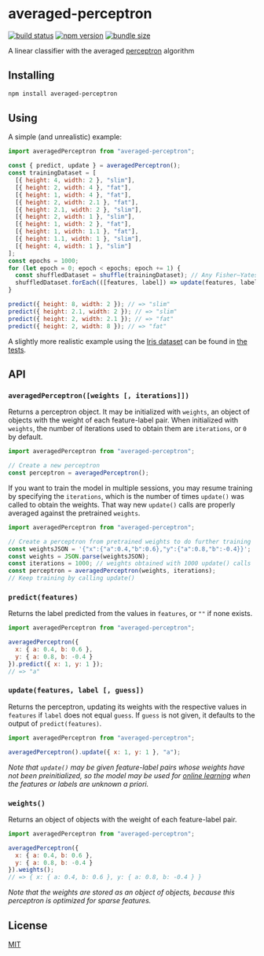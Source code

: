 # averaged-perceptron

[![build status](https://github.com/rtomrud/averaged-perceptron/workflows/build/badge.svg)](https://github.com/rtomrud/averaged-perceptron/actions?query=branch%3Amaster+workflow%3Abuild)
[![npm version](https://badgen.net/npm/v/averaged-perceptron)](https://www.npmjs.com/package/averaged-perceptron)
[![bundle size](https://badgen.net/bundlephobia/minzip/averaged-perceptron)](https://bundlephobia.com/result?p=averaged-perceptron)

A linear classifier with the averaged [perceptron](https://en.wikipedia.org/wiki/Perceptron) algorithm

## Installing

```bash
npm install averaged-perceptron
```

## Using

A simple (and unrealistic) example:

```js
import averagedPerceptron from "averaged-perceptron";

const { predict, update } = averagedPerceptron();
const trainingDataset = [
  [{ height: 4, width: 2 }, "slim"],
  [{ height: 2, width: 4 }, "fat"],
  [{ height: 1, width: 4 }, "fat"],
  [{ height: 2, width: 2.1 }, "fat"],
  [{ height: 2.1, width: 2 }, "slim"],
  [{ height: 2, width: 1 }, "slim"],
  [{ height: 1, width: 2 }, "fat"],
  [{ height: 1, width: 1.1 }, "fat"],
  [{ height: 1.1, width: 1 }, "slim"],
  [{ height: 4, width: 1 }, "slim"]
];
const epochs = 1000;
for (let epoch = 0; epoch < epochs; epoch += 1) {
  const shuffledDataset = shuffle(trainingDataset); // Any Fisher–Yates shuffle
  shuffledDataset.forEach(([features, label]) => update(features, label));
}

predict({ height: 8, width: 2 }); // => "slim"
predict({ height: 2.1, width: 2 }); // => "slim"
predict({ height: 2, width: 2.1 }); // => "fat"
predict({ height: 2, width: 8 }); // => "fat"
```

A slightly more realistic example using the [Iris dataset](https://en.wikipedia.org/wiki/Iris_flower_data_set) can be found in [the tests](./index.test.js).

## API

### `averagedPerceptron([weights [, iterations]])`

Returns a perceptron object. It may be initialized with `weights`, an object of objects with the weight of each feature-label pair. When initialized with `weights`, the number of iterations used to obtain them are  `iterations`, or `0` by default.

```js
import averagedPerceptron from "averaged-perceptron";

// Create a new perceptron
const perceptron = averagedPerceptron();
```

If you want to train the model in multiple sessions, you may resume training by specifying the `iterations`, which is the number of times `update()` was called to obtain the weights. That way new `update()` calls are properly averaged against the pretrained `weights`.

```js
import averagedPerceptron from "averaged-perceptron";

// Create a perceptron from pretrained weights to do further training
const weightsJSON = '{"x":{"a":0.4,"b":0.6},"y":{"a":0.8,"b":-0.4}}';
const weights = JSON.parse(weightsJSON);
const iterations = 1000; // weights obtained with 1000 update() calls
const perceptron = averagedPerceptron(weights, iterations);
// Keep training by calling update()
```

### `predict(features)`

Returns the label predicted from the values in `features`, or `""` if none exists.

```js
import averagedPerceptron from "averaged-perceptron";

averagedPerceptron({
  x: { a: 0.4, b: 0.6 },
  y: { a: 0.8, b: -0.4 }
}).predict({ x: 1, y: 1 });
// => "a"
```

### `update(features, label [, guess])`

Returns the perceptron, updating its weights with the respective values in `features` if `label` does not equal `guess`. If `guess` is not given, it defaults to the output of `predict(features)`.

```js
import averagedPerceptron from "averaged-perceptron";

averagedPerceptron().update({ x: 1, y: 1 }, "a");
```

_Note that `update()` may be given feature-label pairs whose weights have not been preinitialized, so the model may be used for [online learning](https://en.wikipedia.org/wiki/Online_machine_learning) when the features or labels are unknown a priori._

### `weights()`

Returns an object of objects with the weight of each feature-label pair.

```js
import averagedPerceptron from "averaged-perceptron";

averagedPerceptron({
  x: { a: 0.4, b: 0.6 },
  y: { a: 0.8, b: -0.4 }
}).weights();
// => { x: { a: 0.4, b: 0.6 }, y: { a: 0.8, b: -0.4 } }
```

_Note that the weights are stored as an object of objects, because this perceptron is optimized for sparse features._

## License

[MIT](./LICENSE)
